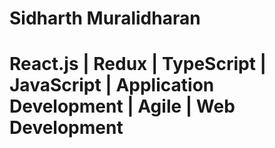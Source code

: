 # Sidharth Muralidharan
# React.js | Redux | TypeScript | JavaScript | Application Development | Agile | Web Development